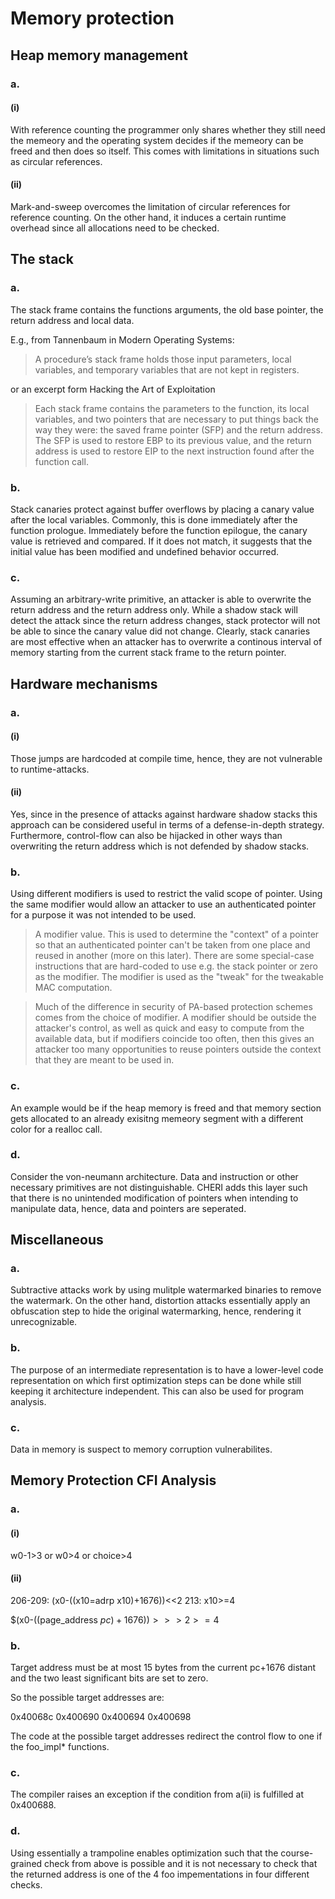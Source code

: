 # Memory protection

## Heap memory management

### a.

#### (i)

With reference counting the programmer only shares whether they still need the memeory and the operating system decides if the memeory can be freed and then does so itself. This comes with limitations in situations such as circular references.

#### (ii)

Mark-and-sweep overcomes the limitation of circular references for reference counting. On the other hand, it induces a certain runtime overhead since all allocations need to be checked.

## The stack

### a.

The stack frame contains the functions arguments, the old base pointer, the return address and local data.

E.g., from Tannenbaum in Modern Operating Systems:

> A procedure’s stack frame holds those input parameters,
> local variables, and temporary variables that are not kept in registers.

or an excerpt form Hacking the Art of Exploitation

> Each stack frame contains the
> parameters to the function, its local variables, and two pointers that are necessary to put things back the way they were: the saved frame pointer (SFP) and
> the return address. The SFP is used to restore EBP to its previous value, and the
> return address is used to restore EIP to the next instruction found after the
> function call.

### b.

Stack canaries protect against buffer overflows by placing a canary value after the local variables. Commonly, this is done immediately after the function prologue. Immediately before the function epilogue, the canary value is retrieved and compared.
If it does not match, it suggests that the initial value has been modified and undefined behavior occurred.

### c.

Assuming an arbitrary-write primitive, an attacker is able to overwrite the return address and the return address only. While a shadow stack will detect the attack since the return address changes, stack protector will not be able to since the canary value did not change. Clearly, stack canaries are most effective when an attacker has to overwrite a continous interval of memory starting from the current stack frame to the return pointer.

## Hardware mechanisms

### a.

#### (i)

Those jumps are hardcoded at compile time, hence, they are not vulnerable to runtime-attacks.

#### (ii)

Yes, since in the presence of attacks against hardware shadow stacks this approach can be considered useful in terms of a defense-in-depth strategy.
Furthermore, control-flow can also be hijacked in other ways than overwriting the return address which is not defended by shadow stacks.

### b.

Using different modifiers is used to restrict the valid scope of pointer. Using the same modifier would allow an attacker to use an authenticated pointer for a purpose it was not intended to be used.

> A modifier value. This is used to determine the "context" of a pointer so that an authenticated pointer can't be taken from one place and reused in another (more on this later). There are some special-case instructions that are hard-coded to use e.g. the stack pointer or zero as the modifier. The modifier is used as the "tweak" for the tweakable MAC computation.

> Much of the difference in security of PA-based protection schemes comes from the choice of modifier. A modifier should be outside the attacker's control, as well as quick and easy to compute from the available data, but if modifiers coincide too often, then this gives an attacker too many opportunities to reuse pointers outside the context that they are meant to be used in.

### c.

An example would be if the heap memory is freed and that memory section gets allocated to an already exisitng memeory segment with a different color for a realloc call.

### d.

Consider the von-neumann architecture. Data and instruction or other necessary primitives are not distinguishable. CHERI adds this layer such that there is no unintended modification of pointers when intending to manipulate data, hence, data and pointers are seperated.

## Miscellaneous

### a.

Subtractive attacks work by using mulitple watermarked binaries to remove the watermark. On the other hand, distortion attacks essentially apply an obfuscation step to hide the original watermarking, hence, rendering it unrecognizable.

### b.

The purpose of an intermediate representation is to have a lower-level code representation on which first optimization steps can be done while still keeping it architecture independent. This can also be used for program analysis.

### c.

Data in memory is suspect to memory corruption vulnerabilites.

## Memory Protection CFI Analysis

### a.

#### (i)

w0-1>3 or w0>4 or choice>4

#### (ii)

206-209: (x0-((x10=adrp x10)+1676))<<2
213: x10>=4

$(x0-((page_address $pc)+1676))>>>2 >= 4$

### b.

Target address must be at most 15 bytes from the current pc+1676 distant and
the two least significant bits are set to zero.

So the possible target addresses are:

0x40068c
0x400690
0x400694
0x400698

The code at the possible target addresses redirect the control flow to one if the foo_impl\* functions.

### c.

The compiler raises an exception if the condition from a(ii) is fulfilled at 0x400688.

### d.

Using essentially a trampoline enables optimization such that the course-grained check from above is possible and it is not necessary to check that the returned address is one of the 4 foo impementations in four different checks.
